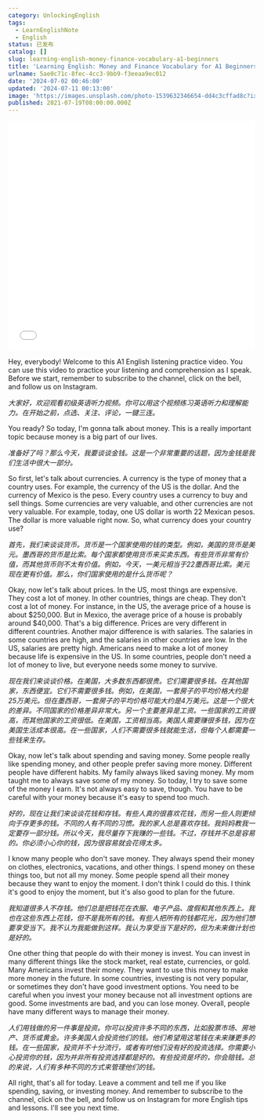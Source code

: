 ```yaml
---
category: UnlockingEnglish
tags:
  - LearnEnglishNote
  - English
status: 已发布
catalog: []
slug: learning-english-money-finance-vocabulary-a1-beginners
title: 'Learning English: Money and Finance Vocabulary for A1 Beginners'
urlname: 5ae0c71c-8fec-4cc3-9bb9-f3eeaa9ec012
date: '2024-07-02 00:46:00'
updated: '2024-07-11 00:13:00'
image: 'https://images.unsplash.com/photo-1539632346654-dd4c3cffad8c?ixlib=rb-4.0.3&q=85&fm=jpg&crop=entropy&cs=srgb'
published: 2021-07-19T08:00:00.000Z
---
```


<iframe width="100%" height="468" src="//player.bilibili.com/player.html?bvid=BV1Bx421Q7nU&p=26" scrolling="no" border="0" frameborder="no" framespacing="0" allowfullscreen="true" muted="false"  danmaku="false"> </iframe>


Hey, everybody! Welcome to this A1 English listening practice video. You can use this video to practice your listening and comprehension as I speak. Before we start, remember to subscribe to the channel, click on the bell, and follow us on Instagram.


_大家好，欢迎观看初级英语听力视频。你可以用这个视频练习英语听力和理解能力。在开始之前，点选、关注、评论，一键三连。_


You ready? So today, I'm gonna talk about money. This is a really important topic because money is a big part of our lives.


_准备好了吗？那么今天，我要谈谈金钱。这是一个非常重要的话题，因为金钱是我们生活中很大一部分。_


So first, let's talk about currencies. A currency is the type of money that a country uses. For example, the currency of the US is the dollar. And the currency of Mexico is the peso. Every country uses a currency to buy and sell things. Some currencies are very valuable, and other currencies are not very valuable. For example, today, one US dollar is worth 22 Mexican pesos. The dollar is more valuable right now. So, what currency does your country use?


_首先，我们来谈谈货币。货币是一个国家使用的钱的类型。例如，美国的货币是美元。墨西哥的货币是比索。每个国家都使用货币来买卖东西。有些货币非常有价值，而其他货币则不太有价值。例如，今天，一美元相当于22墨西哥比索。美元现在更有价值。那么，你们国家使用的是什么货币呢？_


Okay, now let's talk about prices. In the US, most things are expensive. They cost a lot of money. In other countries, things are cheap. They don't cost a lot of money. For instance, in the US, the average price of a house is about $250,000. But in Mexico, the average price of a house is probably around $40,000. That's a big difference. Prices are very different in different countries. Another major difference is with salaries. The salaries in some countries are high, and the salaries in other countries are low. In the US, salaries are pretty high. Americans need to make a lot of money because life is expensive in the US. In some countries, people don't need a lot of money to live, but everyone needs some money to survive.


_现在我们来谈谈价格。在美国，大多数东西都很贵。它们需要很多钱。在其他国家，东西便宜。它们不需要很多钱。例如，在美国，一套房子的平均价格大约是25万美元。但在墨西哥，一套房子的平均价格可能大约是4万美元。这是一个很大的差异。不同国家的价格差异非常大。另一个主要差异是工资。一些国家的工资很高，而其他国家的工资很低。在美国，工资相当高。美国人需要赚很多钱，因为在美国生活成本很高。在一些国家，人们不需要很多钱就能生活，但每个人都需要一些钱来生存。_


Okay, now let's talk about spending and saving money. Some people really like spending money, and other people prefer saving more money. Different people have different habits. My family always liked saving money. My mom taught me to always save some of my money. So today, I try to save some of the money I earn. It's not always easy to save, though. You have to be careful with your money because it's easy to spend too much.


_好的，现在让我们来谈谈花钱和存钱。有些人真的很喜欢花钱，而另一些人则更倾向于存更多的钱。不同的人有不同的习惯。我的家人总是喜欢存钱。我妈妈教我一定要存一部分钱。所以今天，我尽量存下我赚的一些钱。不过，存钱并不总是容易的。你必须小心你的钱，因为很容易就会花得太多。_


I know many people who don't save money. They always spend their money on clothes, electronics, vacations, and other things. I spend money on these things too, but not all my money. Some people spend all their money because they want to enjoy the moment. I don't think I could do this. I think it's good to enjoy the moment, but it's also good to plan for the future.


_我知道很多人不存钱。他们总是把钱花在衣服、电子产品、度假和其他东西上。我也在这些东西上花钱，但不是我所有的钱。有些人把所有的钱都花光，因为他们想要享受当下。我不认为我能做到这样。我认为享受当下是好的，但为未来做计划也是好的。_


One other thing that people do with their money is invest. You can invest in many different things like the stock market, real estate, currencies, or gold. Many Americans invest their money. They want to use this money to make more money in the future. In some countries, investing is not very popular, or sometimes they don't have good investment options. You need to be careful when you invest your money because not all investment options are good. Some investments are bad, and you can lose money. Overall, people have many different ways to manage their money.


_人们用钱做的另一件事是投资。你可以投资许多不同的东西，比如股票市场、房地产、货币或黄金。许多美国人会投资他们的钱。他们希望用这笔钱在未来赚更多的钱。在一些国家，投资并不十分流行，或者有时他们没有好的投资选择。你需要小心投资你的钱，因为并非所有投资选择都是好的。有些投资是坏的，你会赔钱。总的来说，人们有多种不同的方式来管理他们的钱。_


All right, that's all for today. Leave a comment and tell me if you like spending, saving, or investing money. And remember to subscribe to the channel, click on the bell, and follow us on Instagram for more English tips and lessons. I'll see you next time.


